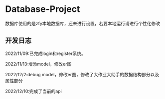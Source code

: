 # Database-Project
数据库使用的是zfy本地数据库，还未进行设置，若要本地运行请进行个性化修改
## 开发日志
2022/11/09:已完成login和register系统。

2022/11/13:增添model，修改er图

2022/12/2:debug model，修改er图，修改了大作业大助手的数据结构部分以及属性部分

2022/12/10:完成了当前的api
